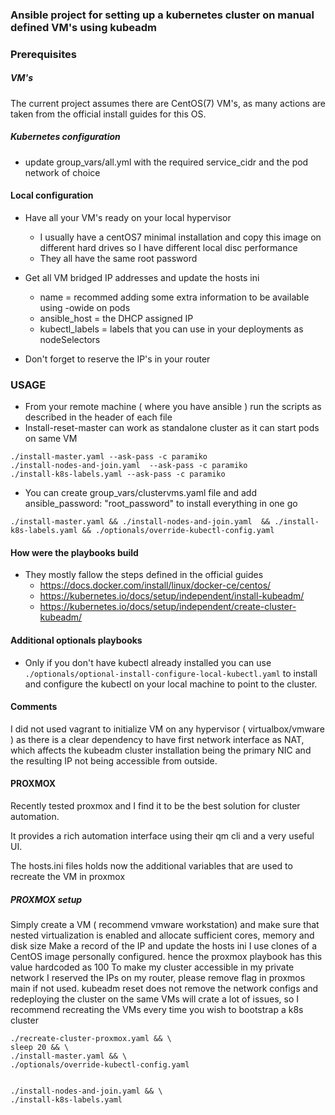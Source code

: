 ### Ansible project for setting up a kubernetes cluster on manual defined VM's using kubeadm

### Prerequisites

##### VM's 
The current project assumes there are CentOS(7) VM's, as many actions are taken from the official install guides for this OS.

##### Kubernetes configuration 
- update group_vars/all.yml with the required service_cidr and the pod network of choice

#### Local configuration
- Have all your VM's ready on your local hypervisor
  - I usually have a centOS7 minimal installation and copy this image on different hard drives so 
    I have different local disc performance
  - They all have the same root password

- Get all VM bridged IP addresses and update the hosts ini
  - name = recommed adding some extra information to be available using -owide on pods
  - ansible_host = the DHCP assigned IP
  - kubectl_labels = labels that you can use in your deployments as nodeSelectors
- Don't forget to reserve the IP's in your router

### USAGE
- From your remote machine ( where you have ansible ) run the scripts as described in the header of each file 
- Install-reset-master can work as standalone cluster as it can start pods on same VM
```
./install-master.yaml --ask-pass -c paramiko
./install-nodes-and-join.yaml  --ask-pass -c paramiko
./install-k8s-labels.yaml --ask-pass -c paramiko
```
- You can create group_vars/clustervms.yaml file and add ansible_password: "root_password" to install everything in one go
```
./install-master.yaml && ./install-nodes-and-join.yaml  && ./install-k8s-labels.yaml && ./optionals/override-kubectl-config.yaml
```

 #### How were the playbooks build
- They mostly fallow the steps defined in the official guides 
  - https://docs.docker.com/install/linux/docker-ce/centos/
  - https://kubernetes.io/docs/setup/independent/install-kubeadm/
  - https://kubernetes.io/docs/setup/independent/create-cluster-kubeadm/
  
#### Additional optionals playbooks
- Only if you don't have kubectl already installed you can use `./optionals/optional-install-configure-local-kubectl.yaml` to install and configure the kubectl on your local machine to point to the cluster.

#### Comments
I did not used vagrant to initialize VM on any hypervisor ( virtualbox/vmware ) as there is a clear dependency to have first network interface as NAT, 
which affects the kubeadm cluster installation being the primary NIC and the resulting IP not being accessible from outside.

#### PROXMOX 
Recently tested proxmox and I find it to be the best solution for cluster automation.

It provides a rich automation interface using their qm cli and a very useful UI. 

The hosts.ini files holds now the additional variables that are used to recreate the VM in proxmox

##### PROXMOX setup 
Simply create a VM ( recommend vmware workstation) and make sure that nested virtualization is enabled and allocate sufficient cores, memory and disk size
Make a record of the IP and update the hosts ini 
I use clones of a CentOS image personally configured. hence the proxmox playbook has this value hardcoded as 100
To make my cluster accessible in my private network I reserved the IPs on my router, please remove flag in proxmos main if not used.
kubeadm reset does not remove the network configs and redeploying the cluster on the same VMs will crate a lot of issues,
   so I recommend recreating the VMs every time you wish to bootstrap a k8s cluster
   
```
./recreate-cluster-proxmox.yaml && \
sleep 20 && \
./install-master.yaml && \
./optionals/override-kubectl-config.yaml


./install-nodes-and-join.yaml && \
./install-k8s-labels.yaml
```